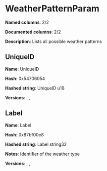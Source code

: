 # WeatherPatternParam
**Named columns**: 2/2

**Documented columns**: 2/2

**Description**: Lists all possible weather patterns
## UniqueID

**Name**: UniqueID

**Hash**: 0x54706054

**Hashed string**: UniqueID u16

**Versions**: , , 

## Label

**Name**: Label

**Hash**: 0x87bf00e8

**Hashed string**: Label string32

**Notes**: Identifier of the weather type

**Versions**: , , 

